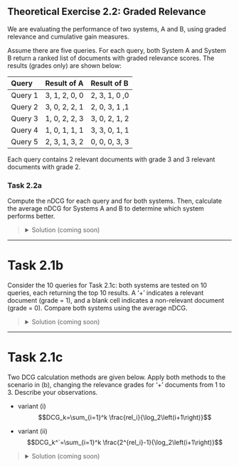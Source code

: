 ## Theoretical Exercise 2.2: Graded Relevance

We are evaluating the performance of two systems, A and B, using graded relevance and cumulative gain measures.

Assume there are five queries. For each query, both System A and System B return a ranked list of documents with graded relevance scores. The results (grades only) are shown below:

| Query | Result of A | Result of B |
| :- | :- | :- |
| Query 1 | 3, 1, 2, 0, 0 | 2, 3, 1, 0 ,0 |
| Query 2 |	3, 0, 2, 2, 1 | 2, 0, 3, 1 ,1 | 
| Query 3 |	1, 0, 2, 2, 3 | 3, 0, 2, 1, 2 | 
| Query 4 |	1, 0, 1, 1, 1 | 3, 3, 0, 1, 1 |
| Query 5 |	2, 3, 1, 3, 2 | 0, 0, 0, 3, 3 |

Each query contains 2 relevant documents with grade 3 and 3 relevant documents with grade 2.



### Task 2.2a
Compute the nDCG for each query and for both systems. Then, calculate the average nDCG for Systems A and B to determine which system performs better.

> <details>
> <summary>Solution (coming soon)</summary>
> <br>
> Provided after deadline of exercise
> </details>

---

# Task 2.1b

Consider the 10 queries for Task 2.1c: both systems are tested on 10 queries, each returning the top 10 results. A ‘+’ indicates a relevant document (grade = 1), and a blank cell indicates a non-relevant document (grade = 0). Compare both systems using the average nDCG.


> <details>
> <summary>Solution (coming soon)</summary>
> <br>
> Provided after deadline of exercise
> </details>

---

# Task 2.1c

Two DCG calculation methods are given below. Apply both methods to the scenario in (b), changing the relevance grades for ‘+’ documents from 1 to 3. Describe your observations.

  * variant (i)
  $$DCG_k=\sum_{i=1}^k \frac{rel_i}{\log_2\left(i+1\right)}$$
  
  * variant (ii)
  $$DCG_k^`=\sum_{i=1}^k \frac{2^{rel_i}-1}{\log_2\left(i+1\right)}$$

> <details>
> <summary>Solution (coming soon)</summary>
> <br>
> Provided after deadline of exercise
> </details>


